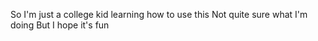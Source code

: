 So I'm just a college kid learning how to use this
Not quite sure what I'm doing
But I hope it's fun
